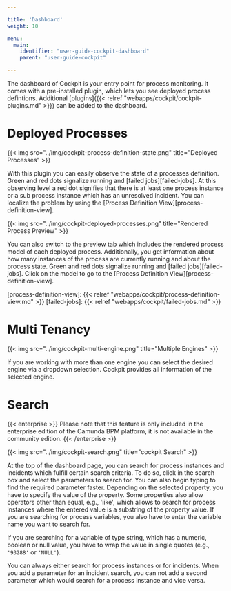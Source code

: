 ```yaml
---

title: 'Dashboard'
weight: 10

menu:
  main:
    identifier: "user-guide-cockpit-dashboard"
    parent: "user-guide-cockpit"

---
```



The dashboard of Cockpit is your entry point for process monitoring. It comes with a pre-installed plugin, which lets you see deployed process defintions. Additional [plugins]({{< relref "webapps/cockpit/cockpit-plugins.md" >}}) can be added to the dashboard.


# Deployed Processes

{{< img src="../img/cockpit-process-definition-state.png" title="Deployed Processes" >}}

With this plugin you can easily observe the state of a processes definition. Green and red dots signalize running and [failed jobs][failed-jobs]. At this observing level a red dot signifies that there is at least one process instance or a sub process instance which has an unresolved incident. You can localize the problem by using the [Process Definition View][process-definition-view].


{{< img src="../img/cockpit-deployed-processes.png" title="Rendered Process Preview" >}}

You can also switch to the preview tab which includes the rendered process model of each deployed process. Additionally, you get information about how many instances of the process are currently running and about the process state. Green and red dots signalize running and [failed jobs][failed-jobs]. Click on the model to go to the [Process Definition View][process-definition-view].


[process-definition-view]: {{< relref "webapps/cockpit/process-definition-view.md" >}}
[failed-jobs]: {{< relref "webapps/cockpit/failed-jobs.md" >}}


# Multi Tenancy

{{< img src="../img/cockpit-multi-engine.png" title="Multiple Engines" >}}

If you are working with more than one engine you can select the desired engine via a dropdown selection. Cockpit provides all information of the selected engine.


# Search

{{< enterprise >}}
Please note that this feature is only included in the enterprise edition of the Camunda BPM platform, it is not available in the community edition.
{{< /enterprise >}}

{{< img src="../img/cockpit-search.png" title="cockpit Search" >}}

At the top of the dashboard page, you can search for process instances and incidents which fulfill certain search criteria. To do so, click in the search box and select the parameters to search for. You can also begin typing to find the required parameter faster. Depending on the selected property, you have to specify the value of the property. Some properties also allow operators other than equal, e.g., 'like', which allows to search for process instances where the entered value is a substring of the property value. If you are searching for process variables, you also have to enter the variable name you want to search for.

If you are searching for a variable of type string, which has a numeric, boolean or null value, you have to wrap the value in single quotes (e.g., `'93288'` or `'NULL'`).

You can always either search for process instances or for incidents. When you add a parameter for an incident search, you can not add a second parameter which would search for a process instance and vice versa.
